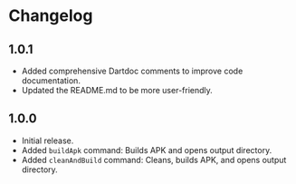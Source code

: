 # Changelog

## 1.0.1

- Added comprehensive Dartdoc comments to improve code documentation.
- Updated the README.md to be more user-friendly.

## 1.0.0

- Initial release.
- Added `buildApk` command: Builds APK and opens output directory.
- Added `cleanAndBuild` command: Cleans, builds APK, and opens output directory.
